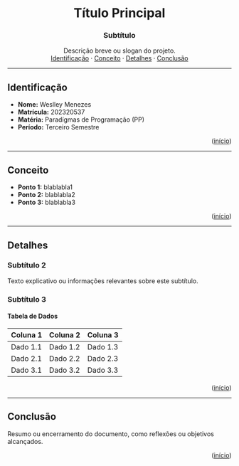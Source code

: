 <a name="readme-top"></a>
<div align="center">
  <h1 align="center">Título Principal</h1>
  <h3 align="center">Subtítulo</h3>
  <p align="center">
    Descrição breve ou slogan do projeto.
    <br />
    <a href="#identificação">Identificação</a> ·
    <a href="#conceito">Conceito</a> ·
    <a href="#detalhes">Detalhes</a> ·
    <a href="#conclusão">Conclusão</a>
  </p>
</div>

---

## Identificação

- **Nome:** Weslley Menezes  
- **Matrícula:** 202320537 
- **Matéria:** Paradígmas de Programação (PP)
- **Período:** Terceiro Semestre

<p align="right">(<a href="#readme-top">início</a>)</p>

---

## Conceito

- **Ponto 1:** blablabla1  
- **Ponto 2:** blablabla2  
- **Ponto 3:** blablabla3  

<p align="right">(<a href="#readme-top">início</a>)</p>

---

## Detalhes

### Subtítulo 2

Texto explicativo ou informações relevantes sobre este subtítulo.  

### Subtítulo 3

#### Tabela de Dados  

| Coluna 1   | Coluna 2   | Coluna 3   |
|------------|------------|------------|
| Dado 1.1   | Dado 1.2   | Dado 1.3   |
| Dado 2.1   | Dado 2.2   | Dado 2.3   |
| Dado 3.1   | Dado 3.2   | Dado 3.3   |

<p align="right">(<a href="#readme-top">início</a>)</p>

---

## Conclusão

Resumo ou encerramento do documento, como reflexões ou objetivos alcançados.  

<p align="right">(<a href="#readme-top">início</a>)</p>
